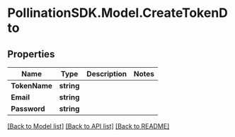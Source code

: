 
# PollinationSDK.Model.CreateTokenDto

## Properties

Name | Type | Description | Notes
------------ | ------------- | ------------- | -------------
**TokenName** | **string** |  | 
**Email** | **string** |  | 
**Password** | **string** |  | 

[[Back to Model list]](../README.md#documentation-for-models)
[[Back to API list]](../README.md#documentation-for-api-endpoints)
[[Back to README]](../README.md)

